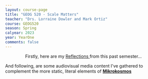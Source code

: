 ```yaml
---
layout: course-page
title: "GEOG 520 - Scale Matters"
teacher: "Drs. Lorraine Dowler and Mark Ortiz"
course: GEOG520
season: Spring
calyear: 2023
year: YearOne
comments: false
---
```

<p align="center">
Firstly, here are my <a class="btn zoombtn" href="{{ site.url }}YearOne/Spring2023/GEOG520/Reflections">
     Reflections
     </a> 
from this past semester...<br/>

And following, are some audiovisual media content I've gathered to complement the more static, literal elements of [**Mikrokosmos**](https://FM-Kim-psu.github.io/YearOne/Spring2023/GEOG520/mikrokosmos_add_ons)
</p>

